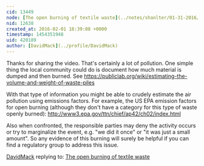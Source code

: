 ```yaml
---
cid: 13449
node: [The open burning of textile waste](../notes/shanlter/01-31-2016/the-open-burning-of-textile-waste)
nid: 12638
created_at: 2016-02-01 18:39:08 +0000
timestamp: 1454351948
uid: 420189
author: [DavidMack](../profile/DavidMack)
---
```


Thanks for sharing the video.  That's certainly a lot of pollution.  One simple thing the local community could do is document how much material is dumped and then burned.  See https://publiclab.org/wiki/estimating-the-volume-and-weight-of-waste-piles

With that type of information you might be able to crudely estimate the air pollution using emissions factors.  For example, the US EPA emission factors for open burning (although they don't have a category for this type of waste openly burned): http://www3.epa.gov/ttn/chief/ap42/ch02/index.html 

Also when confronted, the responsible parties may deny the activity occurs or try to marginalize the event, e.g. "we did it once" or "it was just a small amount".  So any evidence of this burning will surely be helpful if you can find a regulatory group to address this issue.

[DavidMack](../profile/DavidMack) replying to: [The open burning of textile waste](../notes/shanlter/01-31-2016/the-open-burning-of-textile-waste)

